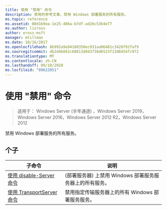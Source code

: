 ```yaml
---
title: 使用 "禁用" 命令
description: 禁用的参考文章，禁用 Windows 部署服务的所有服务。
ms.topic: reference
ms.assetid: 08d1b9ea-1e25-486a-b7df-ad26c53b4e77
ms.author: lizross
author: eross-msft
manager: mtillman
ms.date: 10/16/2017
ms.openlocfilehash: 8b992a9a94168350ec931aa06481c3428f92faf9
ms.sourcegitcommit: db2d46842c68813d043738d6523f13d8454fc972
ms.translationtype: MT
ms.contentlocale: zh-CN
ms.lasthandoff: 09/10/2020
ms.locfileid: "89622051"
---
```

# <a name="using-the-disable-command"></a>使用 "禁用" 命令

> 适用于： Windows Server (半年通道) ，Windows Server 2019，Windows Server 2016，Windows Server 2012 R2，Windows Server 2012

禁用 Windows 部署服务的所有服务。

## <a name="subcommands"></a>个子
|子命令|说明|
|-------|--------|
|[使用 disable-Server 命令](using-the-disable-server-command.md)| (部署服务器) 上禁用 Windows 部署服务服务器上的所有服务。|
|[使用 TransportServer 命令](using-the-disable-transportserver-command.md)|禁用指定传输服务器上的所有 Windows 部署服务服务。|
